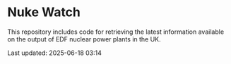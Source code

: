 # Nuke Watch

This repository includes code for retrieving the latest information available on the output of EDF nuclear power plants in the UK.

Last updated: 2025-06-18 03:14